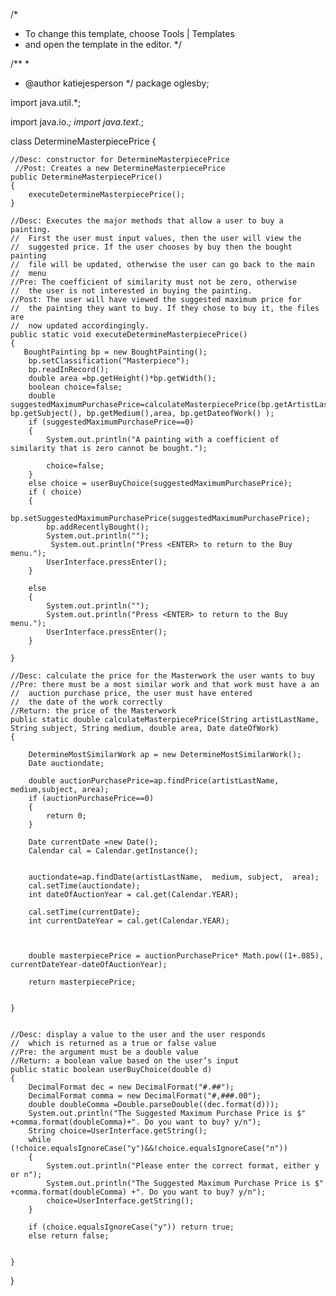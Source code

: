 /*
 * To change this template, choose Tools | Templates
 * and open the template in the editor.
 */

/**
 *
 * @author katiejesperson
 */
 package oglesby;

import java.util.*;

import java.io.*;
import java.text.*;

class DetermineMasterpiecePrice {




    //Desc: constructor for DetermineMasterpiecePrice
     //Post: Creates a new DetermineMasterpiecePrice
    public DetermineMasterpiecePrice()
    {
        executeDetermineMasterpiecePrice();
    }

    //Desc: Executes the major methods that allow a user to buy a painting.
    //  First the user must input values, then the user will view the
    //  suggested price. If the user chooses by buy then the bought painting
    //  file will be updated, otherwise the user can go back to the main
    //  menu
    //Pre: The coefficient of similarity must not be zero, otherwise
    //  the user is not interested in buying the painting.
    //Post: The user will have viewed the suggested maximum price for
    //  the painting they want to buy. If they chose to buy it, the files are
    //  now updated accordingingly.
    public static void executeDetermineMasterpiecePrice()
    {
       BoughtPainting bp = new BoughtPainting();
        bp.setClassification("Masterpiece");
        bp.readInRecord();
        double area =bp.getHeight()*bp.getWidth();
        boolean choice=false;
        double suggestedMaximumPurchasePrice=calculateMasterpiecePrice(bp.getArtistLastName(), bp.getSubject(), bp.getMedium(),area, bp.getDateofWork() );
        if (suggestedMaximumPurchasePrice==0)
        {
            System.out.println("A painting with a coefficient of similarity that is zero cannot be bought.");
            
            choice=false;
        }
        else choice = userBuyChoice(suggestedMaximumPurchasePrice);
        if ( choice)
        {
            bp.setSuggestedMaximumPurchasePrice(suggestedMaximumPurchasePrice);
            bp.addRecentlyBought();
            System.out.println("");
             System.out.println("Press <ENTER> to return to the Buy menu.");
            UserInterface.pressEnter();
        }
                
        else
        {
            System.out.println("");
            System.out.println("Press <ENTER> to return to the Buy menu.");
            UserInterface.pressEnter();
        }

    }

    //Desc: calculate the price for the Masterwork the user wants to buy
    //Pre: there must be a most similar work and that work must have a an
    //  auction purchase price, the user must have entered
    //  the date of the work correctly
    //Return: the price of the Masterwork
    public static double calculateMasterpiecePrice(String artistLastName, String subject, String medium, double area, Date dateOfWork)
    {

        DetermineMostSimilarWork ap = new DetermineMostSimilarWork();
        Date auctiondate;

    	double auctionPurchasePrice=ap.findPrice(artistLastName,  medium,subject, area);
        if (auctionPurchasePrice==0)
        {
            return 0;
        }

    	Date currentDate =new Date();
    	Calendar cal = Calendar.getInstance();


        auctiondate=ap.findDate(artistLastName,  medium, subject,  area);
        cal.setTime(auctiondate);
        int dateOfAuctionYear = cal.get(Calendar.YEAR);

        cal.setTime(currentDate);
        int currentDateYear = cal.get(Calendar.YEAR);



        double masterpiecePrice = auctionPurchasePrice* Math.pow((1+.085), currentDateYear-dateOfAuctionYear);

        return masterpiecePrice;


    }


    //Desc: display a value to the user and the user responds
    //  which is returned as a true or false value
    //Pre: the argument must be a double value
    //Return: a boolean value based on the user’s input
    public static boolean userBuyChoice(double d)
    {
        DecimalFormat dec = new DecimalFormat("#.##");
        DecimalFormat comma = new DecimalFormat("#,###.00");
        double doubleComma =Double.parseDouble((dec.format(d)));
    	System.out.println("The Suggested Maximum Purchase Price is $" +comma.format(doubleComma)+". Do you want to buy? y/n");
    	String choice=UserInterface.getString();
        while (!choice.equalsIgnoreCase("y")&&!choice.equalsIgnoreCase("n"))
        {
            System.out.println("Please enter the correct format, either y or n");
            System.out.println("The Suggested Maximum Purchase Price is $" +comma.format(doubleComma) +". Do you want to buy? y/n");
            choice=UserInterface.getString();
        }

        if (choice.equalsIgnoreCase("y")) return true;
        else return false;


    }

}
